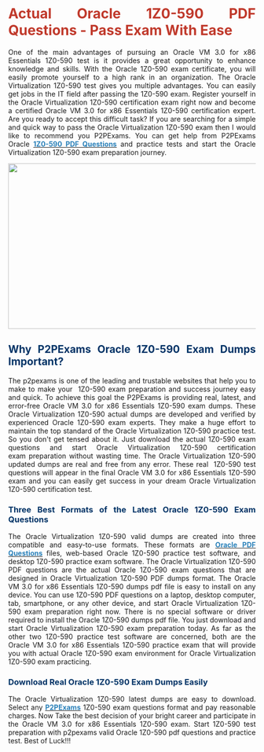 <h1 style="text-align: justify;"><strong><span style="color:#c0392b;">Actual Oracle 1Z0-590 PDF Questions - Pass Exam With Ease</span></strong></h1>

<p style="text-align: justify;">One of the main advantages of pursuing an Oracle VM 3.0 for x86 Essentials 1Z0-590 test is it provides a great opportunity to enhance knowledge and skills. With the Oracle 1Z0-590 exam certificate, you will easily promote yourself to a high rank in an organization. The Oracle Virtualization 1Z0-590 test gives you multiple advantages. You can easily get jobs in the IT field after passing the 1Z0-590 exam.&nbsp;Register yourself in the&nbsp;Oracle Virtualization 1Z0-590 certification exam right now and become a certified Oracle VM 3.0 for x86 Essentials 1Z0-590 certification expert. Are you ready to accept this difficult task? If you are searching for a simple and quick way to pass the Oracle Virtualization 1Z0-590 exam&nbsp;then I would like to recommend you P2PExams. You can get&nbsp;help from P2PExams Oracle&nbsp;<strong><a href="https://www.p2pexams.com/oracle/pdf/1z0-590"><span style="color:#2980b9;">1Z0-590 PDF Questions</span></a></strong> and practice tests&nbsp;and start the Oracle Virtualization 1Z0-590 exam preparation&nbsp;journey.</p>

<p style="text-align: center;"><img alt="" src="https://i.ibb.co/f8HbTrq/stronggrip.jpg" style="width: 700px; height: 337px;" /></p>

<h2 style="text-align: justify;"><strong><span style="color:#003366;">Why P2PExams&nbsp;Oracle 1Z0-590 Exam Dumps Important?</span></strong></h2>

<p style="text-align: justify;">The p2pexams&nbsp;is one of the leading and trustable websites that help you to make to make your&nbsp; 1Z0-590&nbsp;exam preparation and success journey easy and quick. To achieve this goal the P2PExams is providing real, latest, and error-free Oracle VM 3.0 for x86 Essentials 1Z0-590 exam dumps. These Oracle Virtualization 1Z0-590 actual dumps&nbsp;are developed&nbsp;and verified by experienced Oracle 1Z0-590 exam experts. They make a huge effort&nbsp;to maintain the top standard of the Oracle Virtualization 1Z0-590 practice test. So you don&#39;t get tensed about it. Just download the actual 1Z0-590 exam questions and start Oracle Virtualization 1Z0-590 certification exam&nbsp;preparation without wasting time. The Oracle Virtualization 1Z0-590 updated dumps are real and free from any error. These real&nbsp; 1Z0-590 test questions will appear in the final Oracle VM 3.0 for x86 Essentials 1Z0-590 exam and you can easily get success in your dream Oracle Virtualization 1Z0-590 certification test.</p>

<h3 style="text-align: justify;"><strong><span style="color:#003366;">Three Best&nbsp;Formats of the Latest Oracle 1Z0-590 Exam Questions</span></strong></h3>

<p style="text-align: justify;">The Oracle Virtualization 1Z0-590 valid dumps are created into three compatible and easy-to-use&nbsp;formats. These formats are <strong><a href="https://www.p2pexams.com/oracle"><span style="color:#2980b9;">Oracle PDF Questions</span></a></strong> files, web-based Oracle 1Z0-590&nbsp;practice test software, and desktop 1Z0-590 practice exam software. The Oracle Virtualization&nbsp;1Z0-590 PDF questions are the actual Oracle 1Z0-590 exam questions that are designed in Oracle Virtualization 1Z0-590 PDF dumps format. The Oracle VM 3.0 for x86 Essentials 1Z0-590 dumps pdf&nbsp;file is easy to install on any device. You can use 1Z0-590 PDF questions on a laptop, desktop computer, tab, smartphone, or any other device, and start Oracle Virtualization 1Z0-590 exam preparation right now. There is no&nbsp;special software or driver required to install the Oracle 1Z0-590 dumps pdf file. You just download and start Oracle Virtualization 1Z0-590 exam preparation today. As far as the other two 1Z0-590 practice test software are concerned, both are the Oracle VM 3.0 for x86 Essentials 1Z0-590 practice exam that will provide you with actual Oracle 1Z0-590 exam environment for Oracle Virtualization 1Z0-590 exam practicing.</p>

<h3 style="text-align: justify;"><strong><span style="color:#003366;">Download Real Oracle 1Z0-590 Exam Dumps&nbsp;Easily</span></strong></h3>

<p style="text-align: justify;">The Oracle Virtualization 1Z0-590 latest dumps are easy to download. Select any&nbsp;<strong><a href="https://www.p2pexams.com/"><span style="color:#2980b9;">P2PExams</span></a></strong> 1Z0-590 exam questions format&nbsp;and pay reasonable charges. Now Take the best decision of your bright career and participate in the Oracle VM 3.0 for x86 Essentials 1Z0-590 exam. Start 1Z0-590 test preparation with p2pexams valid Oracle 1Z0-590 pdf questions and practice test. Best of Luck!!!</p>
